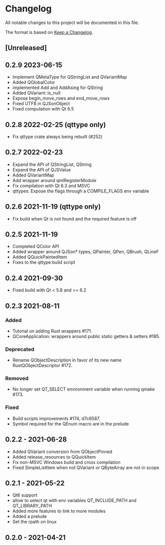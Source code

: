 # Changelog

All notable changes to this project will be documented in this file.

The format is based on [Keep a Changelog](https://keepachangelog.com/en/1.0.0/).

## [Unreleased]

## 0.2.9 2023-06-15

 - Implement QMetaType for QStringList and QVariantMap
 - Added QGlobalColor
 - implemented Add and AddAsing for QString
 - Added QVariant::is_null
 - Expose begin_move_rows and end_move_rows
 - Fixed UTF8 in QJSonObject
 - Fixed compulation with Qt 6.5

## 0.2.8 2022-02-25 (qttype only)

 - Fix qttype crate always being rebuilt (#252)

## 0.2.7 2022-02-23

 - Expand the API of QStringList, QString
 - Expand the API of QJSValue
 - Added QVariantMap
 - Add wrapper around qmlRegisterModule
 - Fix compilation with Qt 6.3 and MSVC
 - qttypes: Expose the flags through a COMPILE_FLAGS env variable


## 0.2.6 2021-11-19 (qttype only)

 - Fix build when Qt is not found and the required feature is off

## 0.2.5 2021-11-19

 - Completed QColor API
 - Added wrapper around QJSon* types, QPainter, QPen, QBrush, QLineF
 - Added QQuickPaintedItem
 - Fixes to the qttype build script

## 0.2.4 2021-09-30

- Fixed build with Qt < 5.8 and >= 6.2

## 0.2.3 2021-08-11

### Added
- Tutorial on adding Rust wrappers #171.
- QCoreApplication: wrappers around public static getters & setters #185.

### Deprecated
- Rename QObjectDescription in favor of its new name RustQObjectDescriptor #172.

### Removed
- No longer set QT_SELECT environment variable when running qmake #173.

### Fixed
- Build scripts improvements #174, d7c6587.
- Symbol required for the QEnum macro are in the prelude

## 0.2.2 - 2021-06-28

 - Added QVariant conversion from QObjectPinned
 - Added release_resources to QQuickItem
 - Fix non-MSVC Windows build and cross compilation
 - Fixed SimpleListItem when not QVariant or QByteArray are not in scope

## 0.2.1 - 2021-05-22

 - Qt6 support
 - allow to select qt with env variables QT_INCLUDE_PATH and QT_LIBRARY_PATH
 - Added more features to link to more modules
 - Added a prelude
 - Set the rpath on linux

## 0.2.0 - 2021-04-21


